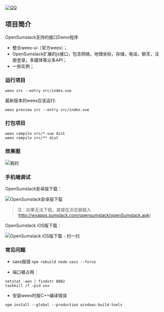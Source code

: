 [![QQ](http://pub.idqqimg.com/wpa/images/group.png)](https://jq.qq.com/?_wv=1027&k=5HWgxBZ)

## 项目简介

OpenSumslack支持的接口Demo程序

- 整合weex-ui（官方weex）；
- OpenSumslack扩展的js接口，包含网络，地理坐标，存储，电话，聊天，注册登录，多媒体等众多API；
- 一些实例；

### 运行项目

```weex src --entry src/index.vue```

最新版本的weex应该运行:

```weex preview src --entry src/index.vue```


### 打包项目

```
weex compile src/*.vue dist
weex compile src/** dist
```

### 效果图

<img src='http://wxapps.sumslack.com/demo2/preview.png' alt='我的'/>

### 手机端调试

OpenSumslack安卓版下载：

![OpenSumslack安卓版下载](http://wxapps.sumslack.com/opensumslack/dl_opensumslack.jpg)
> 注：如果无法下载，直接在浏览器输入(http://wxapps.sumslack.com/opensumslack/openSumslack.apk)

OpenSumslack iOS版下载：

![OpenSumslack iOS版下载 - 扫一扫](http://h5.sumslack.com/pindazi.png)


### 常见问题

- sass报错
```npm rebuild node-sass --force```

- 端口被占用：

```
netstat -aon | findstr 8082  
taskkill /f -pid xxx
```

- 安装weex时报C++编译错误

```
npm install --global --production windows-build-tools
```
